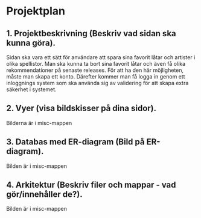 # Projektplan
## 1. Projektbeskrivning (Beskriv vad sidan ska kunna göra).
Sidan ska vara ett sätt för användare att spara sina favorit låtar och artister i olika spellistor. Man ska kunna ta bort sina favorit låtar och även få olika rekommendationer på senaste releases. För att ha den här möjligheten, måste man skapa ett konto. Därefter kommer man få logga in genom ett inloggnings system som ska använda sig av validering för att skapa extra säkerhet i systemet.
## 2. Vyer (visa bildskisser på dina sidor).
Bilderna är i misc-mappen
## 3. Databas med ER-diagram (Bild på ER-diagram).
Bilden är i misc-mappen
## 4. Arkitektur (Beskriv filer och mappar - vad gör/innehåller de?).
Bilden är i misc-mappen


